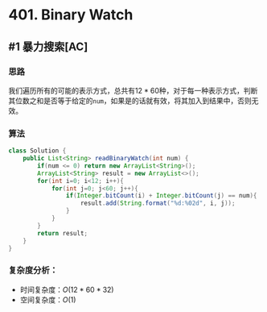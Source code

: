 # 401. Binary Watch

## #1 暴力搜索[AC]

### 思路

我们遍历所有的可能的表示方式，总共有$12*60$种，对于每一种表示方式，判断其位数之和是否等于给定的`num`，如果是的话就有效，将其加入到结果中，否则无效。

### 算法

```java
class Solution {
    public List<String> readBinaryWatch(int num) {
        if(num <= 0) return new ArrayList<String>();
        ArrayList<String> result = new ArrayList<>();
        for(int i=0; i<12; i++){
            for(int j=0; j<60; j++){
                if(Integer.bitCount(i) + Integer.bitCount(j) == num){
                    result.add(String.format("%d:%02d", i, j));
                }
            }
        }
        return result;
    }
}
```

### 复杂度分析：

- 时间复杂度：$O(12*60*32)$
- 空间复杂度：$O(1)$

